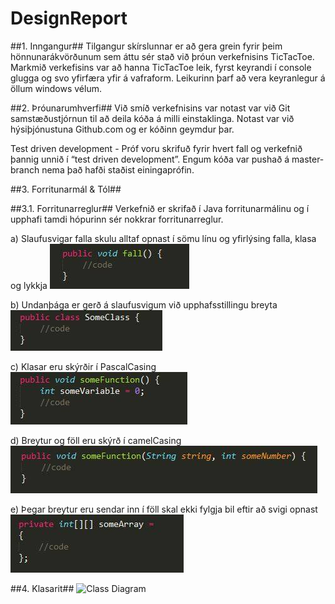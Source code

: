 # DesignReport

##1.  Inngangur##
Tilgangur skírslunnar er að gera grein fyrir þeim hönnunarákvörðunum sem áttu sér stað við þróun verkefnisins TicTacToe. Markmið verkefisins var að hanna TicTacToe leik, fyrst keyrandi í console glugga og svo yfirfæra yfir á vafraform. Leikurinn þarf að vera keyranlegur á öllum windows vélum. 

##2.  Þróunarumhverfi##
Við smíð verkefnisins var notast var við Git samstæðustjórnun til að deila kóða á milli einstaklinga. Notast var við hýsiþjónustuna Github.com og er kóðinn geymdur þar. 

Test driven development - Próf voru skrifuð fyrir hvert fall og verkefnið þannig unnið í “test driven development”. Engum kóða var pushað á master-branch nema það hafði staðist einingaprófin.

##3.	Forritunarmál & Tól##

##3.1.	 Forritunarreglur##
Verkefnið er skrifað í Java forritunarmálinu og í upphafi tamdi hópurinn sér nokkrar forritunarreglur.

a)	Slaufusvigar falla skulu alltaf opnast í sömu línu og yfirlýsing falla, klasa og lykkja
![Image One](../docs/img/One.png)

b)	Undanþága er gerð á slaufusvigum við upphafsstillingu breyta
![Image Two](../docs/img/Two.png)

c)	Klasar eru skýrðir í PascalCasing
![Image Three](../docs/img/Three.png)

d)	Breytur og föll eru skýrð í camelCasing
![Image Four](../docs/img/Four.png)

e)	 Þegar breytur eru sendar inn í föll skal ekki fylgja bil eftir að svigi opnast
![Image Five](../docs/img/Five.png)

##4.	Klasarit##
![Class Diagram](../docs/img/TicTacToeGame.png)

